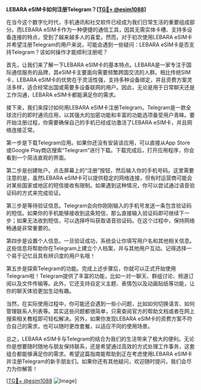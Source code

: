 **LEBARA eSIM卡如何注册Telegram？[[TG💪+ @esim1088](https://t.me/s/esim1088)]**

在当今这个数字化时代，手机通讯和社交软件已经成为我们日常生活的重要组成部分。而LEBARA eSIM卡作为一种便捷的通信工具，因其无需实体卡槽、支持多设备连接的特点，受到了越来越多人的喜爱。然而，对于初次使用LEBARA eSIM卡并希望注册Telegram的用户来说，可能会遇到一些疑问：LEBARA eSIM卡是否支持Telegram？该如何操作才能顺利注册呢？

首先，让我们来了解一下LEBARA eSIM卡的基本特点。LEBARA是一家专注于国际通信服务的品牌，其eSIM卡主要面向需要频繁跨国交流的人群。相比传统SIM卡，LEBARA eSIM卡的优势在于灵活性强，支持多种设备绑定，并且资费方案灵活多样，适合经常出国或需要多设备联网的用户。因此，无论是用于日常聊天还是工作沟通，LEBARA eSIM卡都能满足你的需求。

接下来，我们来探讨如何用LEBARA eSIM卡注册Telegram。Telegram是一款全球流行的即时通讯应用，以其强大的加密功能和丰富的功能选项备受用户青睐。要开始注册过程，你需要确保自己的手机已经成功激活了LEBARA eSIM卡，并且网络连接正常。

第一步是下载Telegram应用。如果你还没有安装该应用，可以直接从App Store或Google Play商店搜索“Telegram”进行下载。下载完成后，打开应用程序，你会看到一个简洁直观的界面。

第二步是创建账户。点击屏幕上的“注册”按钮，然后输入你的手机号码。这里需要注意的是，虽然LEBARA eSIM卡可以提供稳定的网络连接，但有时运营商可能会对某些国家或地区的短信接收有限制。如果遇到这种情况，你可以尝试通过语音验证码的方式来完成验证。

第三步是等待验证信息。Telegram会向你刚刚输入的手机号发送一条包含验证码的短信。如果你的手机能够接收到这条短信，那么直接输入验证码即可继续下一步；如果无法收到短信，可以选择呼叫获取语音验证码。在这个过程中，保持网络畅通是非常重要的。

第四步是设置个人信息。一旦验证成功，系统会让你填写用户名和其他相关信息。这些信息将帮助你在Telegram上建立个人档案，并与其他用户互动。记得选择一个易于记忆且具有辨识度的用户名哦！

第五步是探索Telegram的功能。完成上述步骤后，你就可以正式开始使用Telegram啦！Telegram提供了丰富的功能，比如一对一聊天、群组讨论、频道订阅以及文件传输等。此外，它还支持自定义主题、表情包以及动画贴纸等功能，让你的聊天体验更加生动有趣。

当然，在实际使用过程中，你可能还会遇到一些小问题，比如如何切换语言、如何管理联系人列表等。其实这些问题都很简单，只需查阅官方的帮助文档或者在网上搜索相关教程即可轻松解决。另外，如果你发现LEBARA eSIM卡的资费方案不符合自己的需求，也可以随时更改套餐，以适应不同的使用场景。

总之，LEBARA eSIM卡与Telegram的结合为我们的生活带来了极大的便利。无论你是想要随时随地与朋友保持联系，还是希望通过高效的方式处理工作事务，这套组合都能够满足你的需求。希望这篇指南能帮助到正在考虑使用LEBARA eSIM卡并注册Telegram的新手朋友们。如果你还有其他疑问，欢迎随时提问，我们会尽力为你解答！

[[TG💪+ @esim1088](https://t.me/s/esim1088) ![Image](https://i.postimg.cc/4NQfJmqS/Snipaste-2025-05-13-00-14-12.png)]